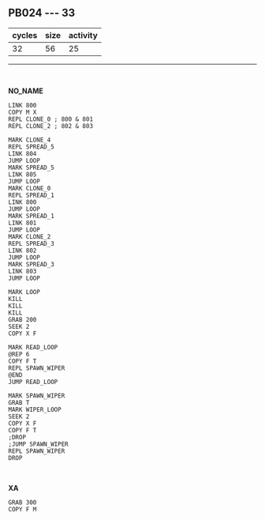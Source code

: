 ## PB024 --- 33

| cycles | size | activity |
| ------ | ---- | -------- |
| 32 | 56 | 25 |
<hr>
<br>

**NO_NAME**

```
LINK 800
COPY M X
REPL CLONE_0 ; 800 & 801
REPL CLONE_2 ; 802 & 803

MARK CLONE_4
REPL SPREAD_5
LINK 804
JUMP LOOP
MARK SPREAD_5
LINK 805
JUMP LOOP
MARK CLONE_0
REPL SPREAD_1
LINK 800
JUMP LOOP
MARK SPREAD_1
LINK 801
JUMP LOOP
MARK CLONE_2
REPL SPREAD_3
LINK 802
JUMP LOOP
MARK SPREAD_3
LINK 803
JUMP LOOP

MARK LOOP
KILL
KILL
KILL
GRAB 200
SEEK 2
COPY X F

MARK READ_LOOP
@REP 6
COPY F T
REPL SPAWN_WIPER
@END
JUMP READ_LOOP

MARK SPAWN_WIPER
GRAB T
MARK WIPER_LOOP
SEEK 2
COPY X F
COPY F T
;DROP
;JUMP SPAWN_WIPER
REPL SPAWN_WIPER
DROP
```

<br>

**XA**

```
GRAB 300
COPY F M
```
